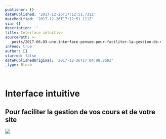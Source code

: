 ```yaml
---
publisher: {}
datePublished: '2017-12-26T17:12:51.731Z'
dateModified: '2017-12-26T17:12:51.111Z'
via: {}
description: ''
title: Interface intuitive
sourcePath: >-
  _posts/2017-06-03-une-interface-pensee-pour-faciliter-la-gestion-de-votre-espa.md
inFeed: true
author: []
starred: false
datePublishedOriginal: '2017-12-26T17:04:08.850Z'
_type: Blurb

---
```

# Interface intuitive

## Pour faciliter la gestion de vos cours et de votre site
![](https://the-grid-user-content.s3-us-west-2.amazonaws.com/bf961de9-0b27-4c38-9564-5226842ae140.png)